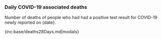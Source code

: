 ﻿### Daily COVID-19 associated deaths

Number of deaths of people who had had a positive test result for COVID-19 newly reported on {date}.

{inc:base/deaths28Days.md|modals}
